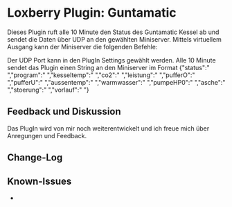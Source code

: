# Loxberry Plugin: Guntamatic
Dieses Plugin ruft alle 10 Minute den Status des Guntamatic Kessel ab und sendet die Daten über UDP an den gewählten Miniserver. Mittels virtuellem Ausgang kann der Miniserver die folgenden Befehle:

Der UDP Port kann in den PlugIn Settings gewählt werden.
Alle 10 Minute sendet das Plugin einen String an den Miniserver im Format {"status":" ","program":" ","kesseltemp":" ","co2":" ","leistung":" ","pufferO":" ","pufferU":" ","aussentemp":" ","warmwasser":" ","pumpeHP0":" ","asche":" ","stoerung":" ","vorlauf":" "}

## Feedback und Diskussion
Das PlugIn wird von mir noch weiterentwickelt und ich freue mich über Anregungen und Feedback.

## Change-Log
## Known-Issues
- 
